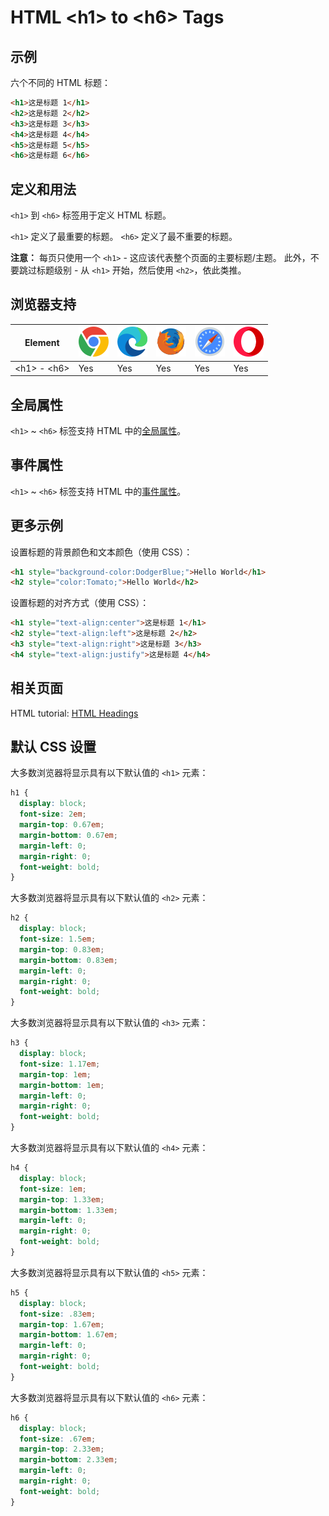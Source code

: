 HTML \<h1> to \<h6> Tags
===

## 示例

六个不同的 HTML 标题：

```html idoc:preview
<h1>这是标题 1</h1>
<h2>这是标题 2</h2>
<h3>这是标题 3</h3>
<h4>这是标题 4</h4>
<h5>这是标题 5</h5>
<h6>这是标题 6</h6>
```
<!--rehype:style=min-height: 350px;-->

## 定义和用法

`<h1>` 到 `<h6>` 标签用于定义 HTML 标题。

`<h1>` 定义了最重要的标题。 `<h6>` 定义了最不重要的标题。

**注意：** 每页只使用一个 `<h1>` - 这应该代表整个页面的主要标题/主题。 此外，不要跳过标题级别 - 从 `<h1>` 开始，然后使用 `<h2>`，依此类推。

## 浏览器支持

| Element | ![chrome][1] | ![edge][2] | ![firefox][3] | ![safari][4] | ![opera][5] |
| ----- | --- | --- | --- | --- | --- |
| \<h1> - \<h6> | Yes | Yes | Yes | Yes | Yes |

## 全局属性

`<h1>` ~ `<h6>` 标签支持 HTML 中的[全局属性](../reference/standardattributes.md)。

## 事件属性

`<h1>` ~ `<h6>` 标签支持 HTML 中的[事件属性](../reference/eventattributes.md)。

## 更多示例

设置标题的背景颜色和文本颜色（使用 CSS）：

```html idoc:preview
<h1 style="background-color:DodgerBlue;">Hello World</h1>
<h2 style="color:Tomato;">Hello World</h2>
```
<!--rehype:style=min-height: 190px;-->

设置标题的对齐方式（使用 CSS）：

```html idoc:preview
<h1 style="text-align:center">这是标题 1</h1>
<h2 style="text-align:left">这是标题 2</h2>
<h3 style="text-align:right">这是标题 3</h3>
<h4 style="text-align:justify">这是标题 4</h4>
```
<!--rehype:style=min-height: 290px;-->

## 相关页面

HTML tutorial: [HTML Headings](../tutorial/headings.md)

## 默认 CSS 设置

大多数浏览器将显示具有以下默认值的 `<h1>` 元素：

```css
h1 {
  display: block;
  font-size: 2em;
  margin-top: 0.67em;
  margin-bottom: 0.67em;
  margin-left: 0;
  margin-right: 0;
  font-weight: bold;
}
```

大多数浏览器将显示具有以下默认值的 `<h2>` 元素：

```css
h2 {
  display: block;
  font-size: 1.5em;
  margin-top: 0.83em;
  margin-bottom: 0.83em;
  margin-left: 0;
  margin-right: 0;
  font-weight: bold;
}
```

大多数浏览器将显示具有以下默认值的 `<h3>` 元素：

```css
h3 {
  display: block;
  font-size: 1.17em;
  margin-top: 1em;
  margin-bottom: 1em;
  margin-left: 0;
  margin-right: 0;
  font-weight: bold;
}
```

大多数浏览器将显示具有以下默认值的 `<h4>` 元素：

```css
h4 {
  display: block;
  font-size: 1em;
  margin-top: 1.33em;
  margin-bottom: 1.33em;
  margin-left: 0;
  margin-right: 0;
  font-weight: bold;
}
```

大多数浏览器将显示具有以下默认值的 `<h5>` 元素：

```css
h5 {
  display: block;
  font-size: .83em;
  margin-top: 1.67em;
  margin-bottom: 1.67em;
  margin-left: 0;
  margin-right: 0;
  font-weight: bold;
}
```

大多数浏览器将显示具有以下默认值的 `<h6>` 元素：

```css
h6 {
  display: block;
  font-size: .67em;
  margin-top: 2.33em;
  margin-bottom: 2.33em;
  margin-left: 0;
  margin-right: 0;
  font-weight: bold;
}
```

[1]: ../assets/chrome.svg
[2]: ../assets/edge.svg
[3]: ../assets/firefox.svg
[4]: ../assets/safari.svg
[5]: ../assets/opera.svg